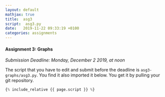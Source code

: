 ```yaml
---
layout: default
mathjax: true
title:  asg3
script:  asg3.py
date:   2019-11-22 09:33:19 +0100
categories: assignments
---
```


#### Assignment 3: Graphs

*Submission Deadline: Monday, December 2 2019, at noon*


The script that you have to edit and submit before the deadline is
`asg3-graphs/asg3.py`. You find it also imported it below. 
You get it by pulling your git repository.

```python
{% include_relative {{ page.script }} %}
```


